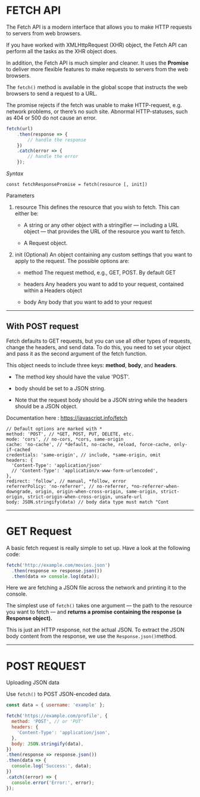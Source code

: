 # FETCH API

The Fetch API is a modern interface that allows you to make HTTP requests to servers from web browsers.

If you have worked with XMLHttpRequest (XHR) object, the Fetch API can perform all the tasks as the XHR object does.

In addition, the Fetch API is much simpler and cleaner. It uses the **Promise** to deliver more flexible features to make requests to servers from the web browsers.

The `fetch()` method is available in the global scope that instructs the web browsers to send a request to a URL.

The promise rejects if the fetch was unable to make HTTP-request, e.g. network problems, or there’s no such site. Abnormal HTTP-statuses, such as 404 or 500 do not cause an error.

```javascript
fetch(url)
    .then(response => {
        // handle the response
    })
    .catch(error => {
        // handle the error
    });
```

*Syntax*

```
const fetchResponsePromise = fetch(resource [, init])
```

Parameters

1. resource
This defines the resource that you wish to fetch. This can either be:

    * A string or any other object with a stringifier — including a URL object — that provides the URL of the resource you want to fetch.

    * A Request object.

2. init (Optional)
An object containing any custom settings that you want to apply to the request. The possible options are:

    * method
    The request method, e.g., GET, POST. By default GET

    * headers
    Any headers you want to add to your request, contained within a Headers object 

    * body
    Any body that you want to add to your request


---

## With POST request

Fetch defaults to GET requests, but you can use all other types of requests, change the headers, and send data. To do this, you need to set your object and pass it as the second argument of the fetch function.

This object needs to include three keys: **method**, **body**, and **headers**. 

* The method key should have the value 'POST'. 

* body should be set to a JSON string. 

* Note that the request body should be a JSON string while the headers should be a JSON object.

Documentation here : https://javascript.info/fetch

```
// Default options are marked with *
method: 'POST', // *GET, POST, PUT, DELETE, etc.
mode: 'cors', // no-cors, *cors, same-origin
cache: 'no-cache', // *default, no-cache, reload, force-cache, only-if-cached
credentials: 'same-origin', // include, *same-origin, omit
headers: {
  'Content-Type': 'application/json'
  // 'Content-Type': 'application/x-www-form-urlencoded',
},
redirect: 'follow', // manual, *follow, error
referrerPolicy: 'no-referrer', // no-referrer, *no-referrer-when-downgrade, origin, origin-when-cross-origin, same-origin, strict-origin, strict-origin-when-cross-origin, unsafe-url
body: JSON.stringify(data) // body data type must match "Cont
```

---

# GET Request

A basic fetch request is really simple to set up. Have a look at the following code:

```javascript
fetch('http://example.com/movies.json')
  .then(response => response.json())
  .then(data => console.log(data));
```

Here we are fetching a JSON file across the network and printing it to the console. 

The simplest use of `fetch()` takes one argument — the path to the resource you want to fetch — and **returns a promise containing the response (a Response object).**

This is just an HTTP response, not the actual JSON. 
To extract the JSON body content from the response, we use the `Response.json()`method.

---

# POST REQUEST

Uploading JSON data

Use `fetch()` to POST JSON-encoded data.

```javascript
const data = { username: 'example' };

fetch('https://example.com/profile', {
  method: 'POST', // or 'PUT'
  headers: {
    'Content-Type': 'application/json',
  },
  body: JSON.stringify(data),
})
.then(response => response.json())
.then(data => {
  console.log('Success:', data);
})
.catch((error) => {
  console.error('Error:', error);
});
```

